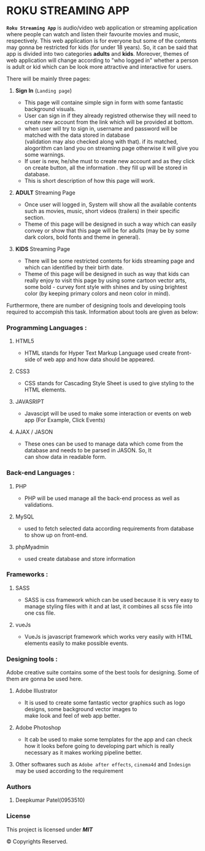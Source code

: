 # ROKU STREAMING APP

**`Roku Streaming App`** is audio/video web application or streaming application where people can watch and listen their favourite movies and music, respectively. This web application is for everyone but some of the contents may gonna be restricted for kids (for under 18 years). So, it can be said that app is divided into two categories **adults** and **kids**. Moreover, themes of web application will change according to "who logged in" whether a person is adult or kid which can be look more attractive and interactive for users.

There will be mainly three pages:

1. **Sign In** (``Landing page``)

    -   This page will containe simple sign in form with some fantastic background visuals.
    -   User can sign in if they already registred otherwise they will need to create new account from the link 
        which will be provided at bottom.
    -   when user will try to sign in, username and password will be matched with the data stored in database       
        (validation may also checked along with that). if its matched, alogorithm can land you on streaming page otherwise it will give you some warnings.
    -   If user is new, he/she must to create new account and as they click on create button, all the information .
        they fill up will be stored in database.
    -   This is short description of how this page will work.

2. **ADULT** Streaming Page

    -   Once user will logged in, System will show all the available contents such as movies, music, short videos
        (trailers) in their specific section.
    -   Theme of this page will be designed in such a way which can easily convey or show that this page will be for 
        adults (may be by some dark colors, bold fonts and theme in general).

3. **KIDS** Streaming Page

    -   There will be some restricted contents for kids streaming page and which can identified by their birth date.
    -   Theme of this page will be designed in such as way that kids can really enjoy to visit this page by using 
        some cartoon vector arts, some bold - curvey font style with shines and by using brightest color (by keeping primary colors and neon color in mind).

Furthermore, there are number of designing tools and developing tools required to accompish this task. Information about tools are given as below:

### Programming Languages :

1. HTML5
    -   HTML stands for Hyper Text Markup Language used create front-side of web app and how data should be appeared.

2. CSS3
    -   CSS stands for Cascading Style Sheet is used to give styling to the HTML elements.

3. JAVASRIPT
    -   Javascipt will be used to make some interaction or events on web app (For Example, Click Events)

4. AJAX / JASON
    -   These ones can be used to manage data which come from the database and needs to be parsed in JASON. So, It    
        can show data in readable form.

### Back-end Languages :

1. PHP
    - PHP will be used manage all the back-end process as well as validations.

2. MySQL
    -   used to fetch selected data according requirements from database to show up on front-end.

3. phpMyadmin
    -   used create database and store information

### Frameworks :       

1. SASS 
    -   SASS is css framework which can be used because it is very easy to manage styling files with it and at last, 
        it combines all scss file into one css file.

2. vueJs 
    -   VueJs is javascript framework which works very easily with HTML elements easily to make possible events.

### Designing tools :

Adobe creative suite contains some of the best tools for designing. Some of them are gonna be used here.

1. Adobe Illustrator
    -   It is used to create some fantastic vector graphics such as logo designs, some background vector images to  
        make look and feel of web app better.

2. Adobe Photoshop
    -   It cab be used to make some templates for the app and can check how it looks before going to developing part 
        which is really necessary as it makes working pipeline better.

3. Other softwares such as `Adobe after effects`, `cinema4d` and `Indesign` may be used according to the requirement

### Authors

1. Deepkumar Patel(0953510)

### License

This project is licensed under ***MIT***

© Copyrights Reserved.